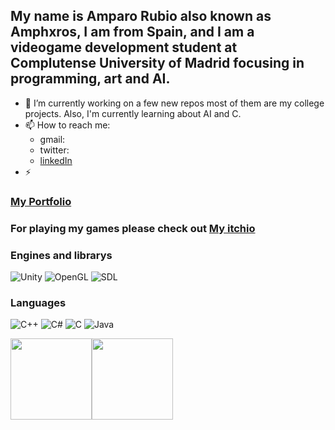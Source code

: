 ## My name is Amparo Rubio also known as Amphxros, I am from Spain, and I am a videogame development student at Complutense University of Madrid focusing in programming, art and AI.

- 🌱 I’m currently working on a few new repos most of them are my college projects. Also, I'm currently learning about AI and C.
- 📫 How to reach me: 
     - gmail: 
     - twitter:
     - [linkedIn](https://es.linkedin.com/in/amparo-rubio-bellon)
- ⚡ </b>


### [My Portfolio](https://amphxros.github.io/Portfolio/)
### For playing my games please check out [My itchio](https://amphxros.itch.io/) 

### Engines and librarys
![Unity](https://img.shields.io/badge/-Unity-%23222222)
![OpenGL](https://img.shields.io/badge/-OpenGL-%23AABB44)
![SDL](https://img.shields.io/badge/-SDL-%23AA44AA)

### Languages

![C++](https://img.shields.io/badge/-C%2B%2B-%23FF44AA)
![C#](https://img.shields.io/badge/-C%23-green)
![C](https://img.shields.io/badge/-C-%23F4F4F4)
![Java](https://img.shields.io/badge/-Java-%23FF5555)

<a href="https://www.adamalston.com/"><img height="130px" src="https://github-readme-stats.vercel.app/api?username=amprubio&hide_title=true&hide_border=true&show_icons=true&include_all_commits=true&count_private=true&line_height=21&text_color=000&icon_color=000&bg_color=0,ea6161,ffc64d,fffc4d,52fa5a&theme=graywhite" /><!-- wi*quL3fcV --><img height="130px" src="https://github-readme-stats.vercel.app/api/top-langs/?username=amprubio&hide=html&hide_title=true&hide_border=true&layout=compact&langs_count=6&exclude_repo=comp426,Redventures-Movie-Quotes&text_color=000&icon_color=fff&bg_color=0,52fa5a,4dfcff,c64dff&theme=graywhite" /></a>

